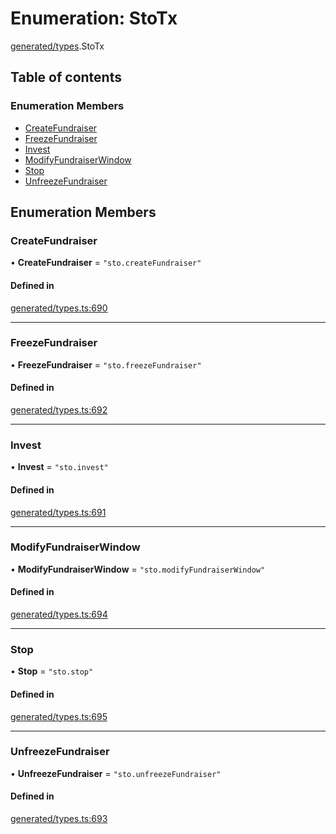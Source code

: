 # Enumeration: StoTx

[generated/types](../wiki/generated.types).StoTx

## Table of contents

### Enumeration Members

- [CreateFundraiser](../wiki/generated.types.StoTx#createfundraiser)
- [FreezeFundraiser](../wiki/generated.types.StoTx#freezefundraiser)
- [Invest](../wiki/generated.types.StoTx#invest)
- [ModifyFundraiserWindow](../wiki/generated.types.StoTx#modifyfundraiserwindow)
- [Stop](../wiki/generated.types.StoTx#stop)
- [UnfreezeFundraiser](../wiki/generated.types.StoTx#unfreezefundraiser)

## Enumeration Members

### CreateFundraiser

• **CreateFundraiser** = ``"sto.createFundraiser"``

#### Defined in

[generated/types.ts:690](https://github.com/PolymeshAssociation/polymesh-sdk/blob/079537ad/src/generated/types.ts#L690)

___

### FreezeFundraiser

• **FreezeFundraiser** = ``"sto.freezeFundraiser"``

#### Defined in

[generated/types.ts:692](https://github.com/PolymeshAssociation/polymesh-sdk/blob/079537ad/src/generated/types.ts#L692)

___

### Invest

• **Invest** = ``"sto.invest"``

#### Defined in

[generated/types.ts:691](https://github.com/PolymeshAssociation/polymesh-sdk/blob/079537ad/src/generated/types.ts#L691)

___

### ModifyFundraiserWindow

• **ModifyFundraiserWindow** = ``"sto.modifyFundraiserWindow"``

#### Defined in

[generated/types.ts:694](https://github.com/PolymeshAssociation/polymesh-sdk/blob/079537ad/src/generated/types.ts#L694)

___

### Stop

• **Stop** = ``"sto.stop"``

#### Defined in

[generated/types.ts:695](https://github.com/PolymeshAssociation/polymesh-sdk/blob/079537ad/src/generated/types.ts#L695)

___

### UnfreezeFundraiser

• **UnfreezeFundraiser** = ``"sto.unfreezeFundraiser"``

#### Defined in

[generated/types.ts:693](https://github.com/PolymeshAssociation/polymesh-sdk/blob/079537ad/src/generated/types.ts#L693)
